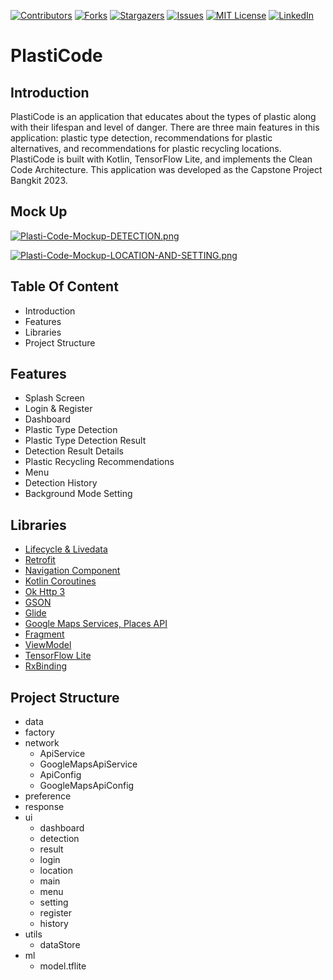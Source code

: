 [![Contributors][contributors-shield]][contributors-url]
[![Forks][forks-shield]][forks-url]
[![Stargazers][stars-shield]][stars-url]
[![Issues][issues-shield]][issues-url]
[![MIT License][license-shield]][license-url]
[![LinkedIn][linkedin-shield]][linkedin-url]

# PlastiCode

## Introduction
PlastiCode is an application that educates about the types of plastic along with their lifespan and level of danger. There are three main features in this application: plastic type detection, recommendations for plastic alternatives, and recommendations for plastic recycling locations. PlastiCode is built with Kotlin, TensorFlow Lite, and implements the Clean Code Architecture. This application was developed as the Capstone Project Bangkit 2023.

## Mock Up

[![Plasti-Code-Mockup-DETECTION.png](https://i.postimg.cc/cCd6HWG4/Plasti-Code-Mockup-DETECTION.png)](https://postimg.cc/4H7srB7n)

[![Plasti-Code-Mockup-LOCATION-AND-SETTING.png](https://i.postimg.cc/cCTCtzd7/Plasti-Code-Mockup-LOCATION-AND-SETTING.png)](https://postimg.cc/4H7srB7n)

## Table Of Content

- Introduction
- Features
- Libraries
- Project Structure

## Features

- Splash Screen
- Login & Register
- Dashboard
- Plastic Type Detection
- Plastic Type Detection Result
- Detection Result Details
- Plastic Recycling Recommendations
- Menu
- Detection History
- Background Mode Setting

## Libraries

- [Lifecycle & Livedata](https://developer.android.com/guide/components/activities/activity-lifecycle?hl=id)
- [Retrofit](https://square.github.io/retrofit/)
- [Navigation Component](https://developer.android.com/guide/navigation/get-started)
- [Kotlin Coroutines](https://www.googleadservices.com/pagead/aclk?sa=L&ai=DChcSEwiU2bPz88f_AhXVk2YCHXdgDDMYABAAGgJzbQ&ohost=www.google.com&cid=CAESbOD2gWGIEaIzh7xPUOGICyK2tbXIr0QUhhlGSrurjKcD6swxwpKj-7IrQ9_iwmDhml1_P_z6seVQZZNvkJ-fiMxTpf1xONyVn40ucS143xA8HR8Y35CCv_06CgyhYufQQc6JFf2g1WPjknZFow&sig=AOD64_1YR8UhDwd6LH3WrvCacezcHvoFUw&q&adurl&ved=2ahUKEwiUqKzz88f_AhUT7TgGHSukAJEQ0Qx6BAgIEAE)
- [Ok Http 3](https://square.github.io/okhttp/)
- [GSON](https://github.com/google/gson)
- [Glide](https://github.com/bumptech/glide)
- [Google Maps Services, Places API](https://developers.google.com/maps/documentation/places/android-sdk/overview)
- [Fragment](https://developer.android.com/guide/fragments?hl=id)
- [ViewModel](https://developer.android.com/topic/libraries/architecture/viewmodel?hl=id)
- [TensorFlow Lite](https://www.tensorflow.org/lite/android)
- [RxBinding](https://github.com/JakeWharton/RxBinding)

## Project Structure

- data
- factory
- network
	- ApiService
	- GoogleMapsApiService
	- ApiConfig
	- GoogleMapsApiConfig
- preference
- response
- ui
	- dashboard
	- detection
	- result
	- login
	- location
	- main
	- menu
	- setting
	- register
	- history
- utils
	- dataStore
- ml
	- model.tflite


<!-- MARKDOWN LINKS & IMAGES -->
<!-- https://www.markdownguide.org/basic-syntax/#reference-style-links -->
[contributors-shield]: https://img.shields.io/github/contributors/acalapatih/PlastiCode_mobileApps.svg?style=for-the-badge
[contributors-url]: https://github.com/acalapatih/PlastiCode_mobileApps/graphs/contributors
[forks-shield]: https://img.shields.io/github/forks/acalapatih/PlastiCode_mobileApps.svg?style=for-the-badge
[forks-url]: https://github.com//acalapatih/PlastiCode_mobileApps/network/members
[stars-shield]: https://img.shields.io/github/stars/acalapatih/PlastiCode_mobileApps.svg?style=for-the-badge
[stars-url]: https://github.com//acalapatih/PlastiCode_mobileApps/stargazers
[issues-shield]: https://img.shields.io/github/issues/acalapatih/PlastiCode_mobileApps.svg?style=for-the-badge
[issues-url]: https://github.com//acalapatih/PlastiCode_mobileApps/issues
[license-shield]: https://img.shields.io/github/license/acalapatih/PlastiCode_mobileApps.svg?style=for-the-badge
[license-url]: https://github.com//acalapatih/PlastiCode_mobileApps/blob/master/LICENSE.txt
[linkedin-shield]: https://img.shields.io/badge/-LinkedIn-black.svg?style=for-the-badge&logo=linkedin&colorB=555
[linkedin-url]: https://linkedin.com/in/amir-acalapati-henry
